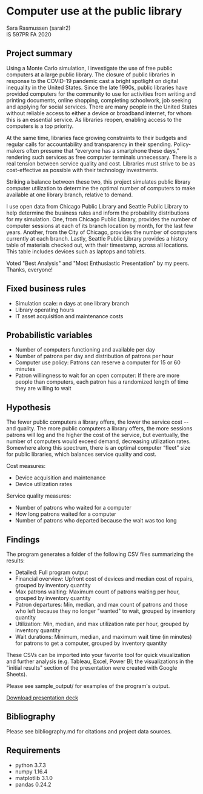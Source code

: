# Computer use at the public library

Sara Rasmussen (saralr2)  
IS 597PR FA 2020 

## Project summary

Using a Monte Carlo simulation, I investigate the use of free public computers at a large public library. The closure of public libraries in response to the COVID-19 pandemic cast a bright spotlight on digital inequality in the United States. Since the late 1990s, public libraries have provided computers for the community to use for activities from writing and printing documents, online shopping, completing schoolwork, job seeking and applying for social services. There are many people in the United States without reliable access to either a device or broadband internet, for whom this is an essential service. As libraries reopen, enabling access to the computers is a top priority. 

At the same time, libraries face growing constraints to their budgets and regular calls for accountability and transparency in their spending. Policy-makers often presume that “everyone has a smartphone these days,” rendering such services as free computer terminals unnecessary. There is a real tension between service quality and cost. Libraries must strive to be as cost-effective as possible with their technology investments.   

Striking a balance between these two, this project simulates public library computer utilization to determine the optimal number of computers to make available at one library branch, relative to demand.

I use open data from Chicago Public Library and Seattle Public Library to help determine the business rules and inform the probability distributions for my simulation. One, from Chicago Public Library, provides the number of computer sessions at each of its branch location by month, for the last few years. Another, from the City of Chicago, provides the number of computers currently at each branch. Lastly, Seattle Public Library provides a history table of materials checked out, with their timestamp, across all locations. This table includes devices such as laptops and tablets.

Voted "Best Analysis" and "Most Enthusiastic Presentation" by my peers. Thanks, everyone!

## Fixed business rules
- Simulation scale: n days at one library branch
- Library operating hours 
- IT asset acquisition and maintenance costs

## Probabilistic variables
- Number of computers functioning and available per day
- Number of patrons per day and distribution of patrons per hour
- Computer use policy: Patrons can reserve a computer for 15 or 60 minutes
- Patron willingness to wait for an open computer: If there are more people than computers, each patron has a randomized length of time they are willing to wait

## Hypothesis
The fewer public computers a library offers, the lower the service cost -- and quality. The more public computers a library offers, the more sessions patrons will log and the higher the cost of the service, but eventually, the number of computers would exceed demand, decreasing utilization rates. Somewhere along this spectrum, there is an optimal computer “fleet” size for public libraries, which balances service quality and cost.

Cost measures:
- Device acquisition and maintenance 
- Device utilization rates

Service quality measures:
- Number of patrons who waited for a computer 
- How long patrons waited for a computer
- Number of patrons who departed because the wait was too long

## Findings
The program generates a folder of the following CSV files summarizing the results: 
- Detailed: Full program output 
- Financial overview: Upfront cost of devices and median cost of repairs, grouped by inventory quantity
- Max patrons waiting: Maximum count of patrons waiting per hour, grouped by inventory quantity
- Patron departures: Min, median, and max count of patrons and those who left because they no longer "wanted" to wait, grouped by inventory quantity
- Utilization: Min, median, and max utilization rate per hour, grouped by inventory quantity  
- Wait durations: Minimum, median, and maximum wait time (in minutes) for patrons to get a computer, grouped by inventory quantity

These CSVs can be imported into your favorite tool for quick visualization and further analysis (e.g. Tableau, Excel, Power BI; the visualizations in the "initial results" section of the presentation were created with Google Sheets). 

Please see sample_output/ for examples of the program's output. 
 
[Download presentation deck](https://github.com/sararasmussn/saralr2_2020Fall_project/blob/main/saralr2_IS597PR_presentation.pdf)

## Bibliography
Please see bibliography.md for citations and project data sources.

## Requirements
- python 3.7.3  
- numpy 1.16.4  
- matplotlib 3.1.0  
- pandas 0.24.2  
